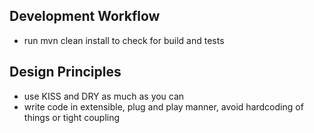 ## Development Workflow
- run mvn clean install to check for build and tests

## Design Principles
- use KISS and DRY as much as you can
- write code in extensible, plug and play manner, avoid hardcoding of things or tight coupling